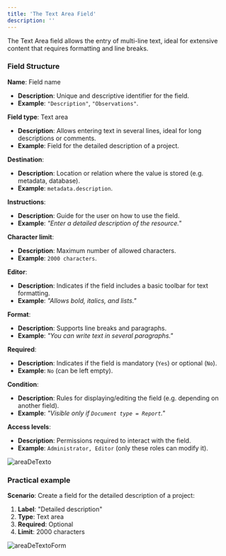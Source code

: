 ```yaml
---
title: 'The Text Area Field'
description: ''
---
```


The Text Area field allows the entry of multi-line text, ideal for extensive content that requires formatting and line breaks.

### Field Structure
**Name**: Field name  
- **Description**: Unique and descriptive identifier for the field.  
- **Example**: `"Description"`, `"Observations"`.

**Field type**: Text area  
- **Description**: Allows entering text in several lines, ideal for long descriptions or comments.  
- **Example**: Field for the detailed description of a project.

**Destination**:  
- **Description**: Location or relation where the value is stored (e.g. metadata, database).  
- **Example**: `metadata.description`.

**Instructions**:  
- **Description**: Guide for the user on how to use the field.  
- **Example**: *"Enter a detailed description of the resource."*

**Character limit**:  
- **Description**: Maximum number of allowed characters.  
- **Example**: `2000 characters`.

**Editor**:  
- **Description**: Indicates if the field includes a basic toolbar for text formatting.  
- **Example**: *"Allows bold, italics, and lists."*

**Format**:  
- **Description**: Supports line breaks and paragraphs.  
- **Example**: *"You can write text in several paragraphs."*

**Required**:  
- **Description**: Indicates if the field is mandatory (`Yes`) or optional (`No`).  
- **Example**: `No` (can be left empty).

**Condition**:  
- **Description**: Rules for displaying/editing the field (e.g. depending on another field).  
- **Example**: *"Visible only if `Document type = Report`."*

**Access levels**:  
- **Description**: Permissions required to interact with the field.  
- **Example**: `Administrator, Editor` (only these roles can modify it).

![areaDeTexto](/archihub.github.io/imagenes/areaDeTexto.png)

### Practical example
**Scenario**: Create a field for the detailed description of a project:

1. **Label**: "Detailed description"
2. **Type**: Text area
3. **Required**: Optional
4. **Limit**: 2000 characters

![areaDeTextoForm](/archihub.github.io/imagenes/campo-edit-area-de-texto.png) 